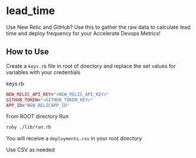 # lead_time
Use New Relic and GitHub? Use this to gather the raw data to calculate lead time and deploy frequency for your Accelerate Devops Metrics!


## How to Use

Create a `keys.rb` file in root of directory and replace the set values for variables with your credentials 

keys.rb

```ruby
NEW_RELIC_API_KEY="<NEW_RELIC_API_KEY>"
GITHUB_TOKEN="<GITHUB_TOKEN_KEY>"
APP_ID="NEW_RELICAPP_ID"
```

From ROOT directory Run

```bash
ruby ./lib/run.rb
```

You will receive a `deployments.csv` in your root directory

Use CSV as needed
